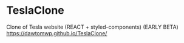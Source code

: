 # TeslaClone
Clone of Tesla website (REACT + styled-components) (EARLY BETA)
https://dawtomwp.github.io/TeslaClone/
